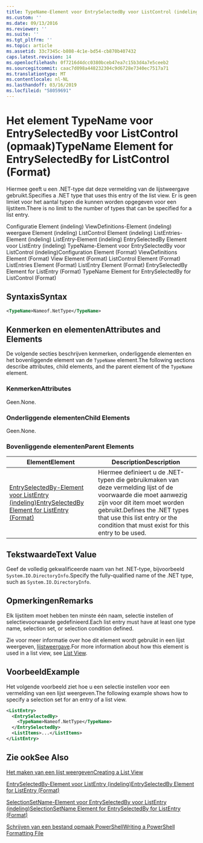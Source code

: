 ```yaml
---
title: TypeName-Element voor EntrySelectedBy voor ListControl (indeling) | Microsoft Docs
ms.custom: ''
ms.date: 09/13/2016
ms.reviewer: ''
ms.suite: ''
ms.tgt_pltfrm: ''
ms.topic: article
ms.assetid: 33c7345c-b808-4c1e-bd54-cb870b407432
caps.latest.revision: 14
ms.openlocfilehash: 0f7216d4dcc0380bceb47ea7c15b3d4a7e5ceeb2
ms.sourcegitcommit: caac7d098a448232304c9d6728e7340ec7517a71
ms.translationtype: MT
ms.contentlocale: nl-NL
ms.lasthandoff: 03/16/2019
ms.locfileid: "58059691"
---
```

# <a name="typename-element-for-entryselectedby-for-listcontrol-format"></a><span data-ttu-id="cbbc9-102">Het element TypeName voor EntrySelectedBy voor ListControl (opmaak)</span><span class="sxs-lookup"><span data-stu-id="cbbc9-102">TypeName Element for EntrySelectedBy for ListControl (Format)</span></span>

<span data-ttu-id="cbbc9-103">Hiermee geeft u een .NET-type dat deze vermelding van de lijstweergave gebruikt.</span><span class="sxs-lookup"><span data-stu-id="cbbc9-103">Specifies a .NET type that uses this entry of the list view.</span></span> <span data-ttu-id="cbbc9-104">Er is geen limiet voor het aantal typen die kunnen worden opgegeven voor een lijstitem.</span><span class="sxs-lookup"><span data-stu-id="cbbc9-104">There is no limit to the number of types that can be specified for a list entry.</span></span>

<span data-ttu-id="cbbc9-105">Configuratie Element (indeling) ViewDefinitions-Element (indeling) weergave Element (indeling) ListControl Element (indeling) ListEntries-Element (indeling) ListEntry-Element (indeling) EntrySelectedBy Element voor ListEntry (indeling) TypeName-Element voor EntrySelectedBy voor ListControl (indeling)</span><span class="sxs-lookup"><span data-stu-id="cbbc9-105">Configuration Element (Format) ViewDefinitions Element (Format) View Element (Format) ListControl Element (Format) ListEntries Element (Format) ListEntry Element (Format) EntrySelectedBy Element for ListEntry (Format) TypeName Element for EntrySelectedBy for ListControl (Format)</span></span>

## <a name="syntax"></a><span data-ttu-id="cbbc9-106">Syntaxis</span><span class="sxs-lookup"><span data-stu-id="cbbc9-106">Syntax</span></span>

```xml
<TypeName>Nameof.NetType</TypeName>
```

## <a name="attributes-and-elements"></a><span data-ttu-id="cbbc9-107">Kenmerken en elementen</span><span class="sxs-lookup"><span data-stu-id="cbbc9-107">Attributes and Elements</span></span>

<span data-ttu-id="cbbc9-108">De volgende secties beschrijven kenmerken, onderliggende elementen en het bovenliggende element van de `TypeName` element.</span><span class="sxs-lookup"><span data-stu-id="cbbc9-108">The following sections describe attributes, child elements, and the parent element of the `TypeName` element.</span></span>

### <a name="attributes"></a><span data-ttu-id="cbbc9-109">Kenmerken</span><span class="sxs-lookup"><span data-stu-id="cbbc9-109">Attributes</span></span>

<span data-ttu-id="cbbc9-110">Geen.</span><span class="sxs-lookup"><span data-stu-id="cbbc9-110">None.</span></span>

### <a name="child-elements"></a><span data-ttu-id="cbbc9-111">Onderliggende elementen</span><span class="sxs-lookup"><span data-stu-id="cbbc9-111">Child Elements</span></span>

<span data-ttu-id="cbbc9-112">Geen.</span><span class="sxs-lookup"><span data-stu-id="cbbc9-112">None.</span></span>

### <a name="parent-elements"></a><span data-ttu-id="cbbc9-113">Bovenliggende elementen</span><span class="sxs-lookup"><span data-stu-id="cbbc9-113">Parent Elements</span></span>

|<span data-ttu-id="cbbc9-114">Element</span><span class="sxs-lookup"><span data-stu-id="cbbc9-114">Element</span></span>|<span data-ttu-id="cbbc9-115">Description</span><span class="sxs-lookup"><span data-stu-id="cbbc9-115">Description</span></span>|
|-------------|-----------------|
|[<span data-ttu-id="cbbc9-116">EntrySelectedBy-Element voor ListEntry (indeling)</span><span class="sxs-lookup"><span data-stu-id="cbbc9-116">EntrySelectedBy Element for ListEntry (Format)</span></span>](./entryselectedby-element-for-listentry-for-listcontrol-format.md)|<span data-ttu-id="cbbc9-117">Hiermee definieert u de .NET-typen die gebruikmaken van deze vermelding lijst of de voorwaarde die moet aanwezig zijn voor dit item moet worden gebruikt.</span><span class="sxs-lookup"><span data-stu-id="cbbc9-117">Defines the .NET types that use this list entry or the condition that must exist for this entry to be used.</span></span>|

## <a name="text-value"></a><span data-ttu-id="cbbc9-118">Tekstwaarde</span><span class="sxs-lookup"><span data-stu-id="cbbc9-118">Text Value</span></span>

<span data-ttu-id="cbbc9-119">Geef de volledig gekwalificeerde naam van het .NET-type, bijvoorbeeld `System.IO.DirectoryInfo`.</span><span class="sxs-lookup"><span data-stu-id="cbbc9-119">Specify the fully-qualified name of the .NET type, such as `System.IO.DirectoryInfo`.</span></span>

## <a name="remarks"></a><span data-ttu-id="cbbc9-120">Opmerkingen</span><span class="sxs-lookup"><span data-stu-id="cbbc9-120">Remarks</span></span>

<span data-ttu-id="cbbc9-121">Elk lijstitem moet hebben ten minste één naam, selectie instellen of selectievoorwaarde gedefinieerd.</span><span class="sxs-lookup"><span data-stu-id="cbbc9-121">Each list entry must have at least one type name, selection set, or selection condition defined.</span></span>

<span data-ttu-id="cbbc9-122">Zie voor meer informatie over hoe dit element wordt gebruikt in een lijst weergeven, [lijstweergave](./creating-a-list-view.md).</span><span class="sxs-lookup"><span data-stu-id="cbbc9-122">For more information about how this element is used in a list view, see [List View](./creating-a-list-view.md).</span></span>

## <a name="example"></a><span data-ttu-id="cbbc9-123">Voorbeeld</span><span class="sxs-lookup"><span data-stu-id="cbbc9-123">Example</span></span>

<span data-ttu-id="cbbc9-124">Het volgende voorbeeld ziet hoe u een selectie instellen voor een vermelding van een lijst weergeven.</span><span class="sxs-lookup"><span data-stu-id="cbbc9-124">The following example shows how to specify a selection set for an entry of a list view.</span></span>

```xml
<ListEntry>
  <EntrySelectedBy>
    <TypeName>Nameof.NetType</TypeName>
  </EntrySelectedBy>
  <ListItems>...</ListItems>
</ListEntry>
```

## <a name="see-also"></a><span data-ttu-id="cbbc9-125">Zie ook</span><span class="sxs-lookup"><span data-stu-id="cbbc9-125">See Also</span></span>

[<span data-ttu-id="cbbc9-126">Het maken van een lijst weergeven</span><span class="sxs-lookup"><span data-stu-id="cbbc9-126">Creating a List View</span></span>](./creating-a-list-view.md)

[<span data-ttu-id="cbbc9-127">EntrySelectedBy-Element voor ListEntry (indeling)</span><span class="sxs-lookup"><span data-stu-id="cbbc9-127">EntrySelectedBy Element for ListEntry (Format)</span></span>](./entryselectedby-element-for-listentry-for-listcontrol-format.md)

[<span data-ttu-id="cbbc9-128">SelectionSetName-Element voor EntrySelectedBy voor ListEntry (indeling)</span><span class="sxs-lookup"><span data-stu-id="cbbc9-128">SelectionSetName Element for EntrySelectedBy for ListEntry (Format)</span></span>](./selectionsetname-element-for-entryselectedby-for-listcontrol-format.md)

[<span data-ttu-id="cbbc9-129">Schrijven van een bestand opmaak PowerShell</span><span class="sxs-lookup"><span data-stu-id="cbbc9-129">Writing a PowerShell Formatting File</span></span>](./writing-a-powershell-formatting-file.md)
